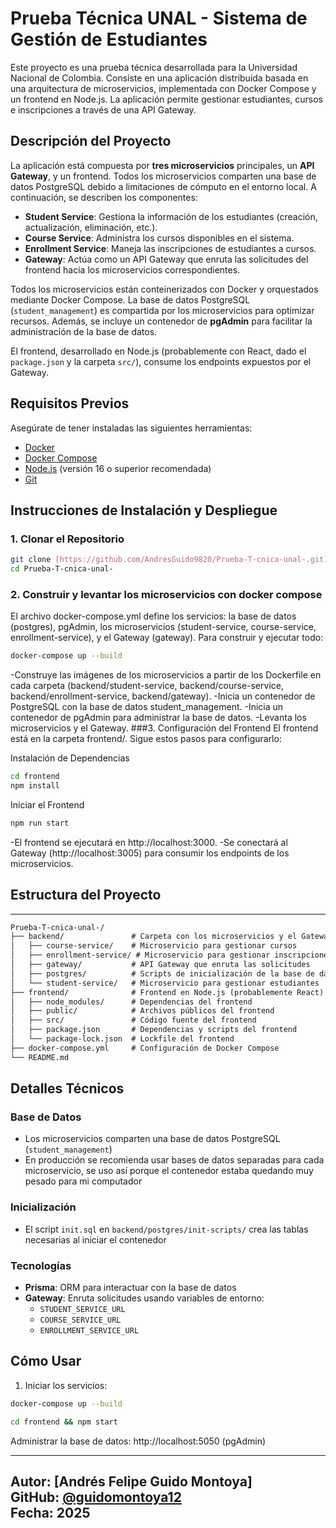 # Prueba Técnica UNAL - Sistema de Gestión de Estudiantes

Este proyecto es una prueba técnica desarrollada para la Universidad Nacional de Colombia. Consiste en una aplicación distribuida basada en una arquitectura de microservicios, implementada con Docker Compose y un frontend en Node.js. La aplicación permite gestionar estudiantes, cursos e inscripciones a través de una API Gateway.

## Descripción del Proyecto

La aplicación está compuesta por **tres microservicios** principales, un **API Gateway**, y un frontend. Todos los microservicios comparten una base de datos PostgreSQL debido a limitaciones de cómputo en el entorno local. A continuación, se describen los componentes:

- **Student Service**: Gestiona la información de los estudiantes (creación, actualización, eliminación, etc.).
- **Course Service**: Administra los cursos disponibles en el sistema.
- **Enrollment Service**: Maneja las inscripciones de estudiantes a cursos.
- **Gateway**: Actúa como un API Gateway que enruta las solicitudes del frontend hacia los microservicios correspondientes.

Todos los microservicios están conteinerizados con Docker y orquestados mediante Docker Compose. La base de datos PostgreSQL (`student_management`) es compartida por los microservicios para optimizar recursos. Además, se incluye un contenedor de **pgAdmin** para facilitar la administración de la base de datos.

El frontend, desarrollado en Node.js (probablemente con React, dado el `package.json` y la carpeta `src/`), consume los endpoints expuestos por el Gateway.

## Requisitos Previos

Asegúrate de tener instaladas las siguientes herramientas:

- [Docker](https://docs.docker.com/get-docker/)
- [Docker Compose](https://docs.docker.com/compose/install/)
- [Node.js](https://nodejs.org/) (versión 16 o superior recomendada)
- [Git](https://git-scm.com/)

## Instrucciones de Instalación y Despliegue

### 1. Clonar el Repositorio

```bash
git clone [https://github.com/AndresGuido9820/Prueba-T-cnica-unal-.git](https://github.com/AndresGuido9820/Prueba-T-cnica-unal-.git)
cd Prueba-T-cnica-unal-
```
### 2. Construir y levantar los microservicios con docker compose 
El archivo docker-compose.yml define los servicios: la base de datos (postgres), pgAdmin, los microservicios (student-service, course-service, enrollment-service), y el Gateway (gateway). Para construir y ejecutar todo:
```bash
docker-compose up --build
```
-Construye las imágenes de los microservicios a partir de los Dockerfile en cada carpeta (backend/student-service, backend/course-service, backend/enrollment-service, backend/gateway).
-Inicia un contenedor de PostgreSQL con la base de datos student_management.
-Inicia un contenedor de pgAdmin para administrar la base de datos.
-Levanta los microservicios y el Gateway.
###3. Configuración del Frontend
El frontend está en la carpeta frontend/. Sigue estos pasos para configurarlo:

Instalación de Dependencias

```bash
cd frontend
npm install
```

Iniciar el Frontend

```bash
npm run start
```

-El frontend se ejecutará en http://localhost:3000.
-Se conectará al Gateway (http://localhost:3005) para consumir los endpoints de los microservicios.





## Estructura del Proyecto


---


```markdown
Prueba-T-cnica-unal-/
├── backend/               # Carpeta con los microservicios y el Gateway
│   ├── course-service/    # Microservicio para gestionar cursos
│   ├── enrollment-service/ # Microservicio para gestionar inscripciones
│   ├── gateway/           # API Gateway que enruta las solicitudes
│   ├── postgres/          # Scripts de inicialización de la base de datos
│   └── student-service/   # Microservicio para gestionar estudiantes
├── frontend/              # Frontend en Node.js (probablemente React)
│   ├── node_modules/      # Dependencias del frontend
│   ├── public/            # Archivos públicos del frontend
│   ├── src/               # Código fuente del frontend
│   ├── package.json       # Dependencias y scripts del frontend
│   └── package-lock.json  # Lockfile del frontend
├── docker-compose.yml     # Configuración de Docker Compose
└── README.md              
```



## Detalles Técnicos

### Base de Datos
- Los microservicios comparten una base de datos PostgreSQL (`student_management`)
- En producción se recomienda usar bases de datos separadas para cada microservicio, se uso así porque el contenedor estaba quedando muy pesado para mi computador 

### Inicialización
- El script `init.sql` en `backend/postgres/init-scripts/` crea las tablas necesarias al iniciar el contenedor

### Tecnologías
- **Prisma**: ORM para interactuar con la base de datos
- **Gateway**: Enruta solicitudes usando variables de entorno:
  - `STUDENT_SERVICE_URL`
  - `COURSE_SERVICE_URL` 
  - `ENROLLMENT_SERVICE_URL`

## Cómo Usar

1. Iniciar los servicios:
```bash
docker-compose up --build
```
```bash
cd frontend && npm start
```
Administrar la base de datos:
http://localhost:5050 (pgAdmin)


---
**Autor**: [Andrés Felipe Guido Montoya]  
**GitHub**: [@guidomontoya12](https://github.com/guidomontoya12)  
**Fecha**: 2025  
---



